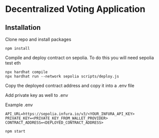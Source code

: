 # Decentralized Voting Application



## Installation

Clone repo and install packages
```shell
npm install
```

Compile and deploy contract on sepolia. To do this you will need sepolia test eth

```shell
npx hardhat compile
npx hardhat run --network sepolia scripts/deploy.js
```

Copy the deployed contract address and copy it into a .env file

Add private key as well to .env

Example .env
```shell
API_URL=https://sepolia.infura.io/v3/<YOUR_INFURA_API_KEY>
PRIVATE_KEY=<PRIVATE_KEY_FROM_WALLET_PROVIDER>
CONTRACT_ADDRESS=<DEPLOYED_CONTRACT_ADDRESS>

```


```shell
npm start
```
